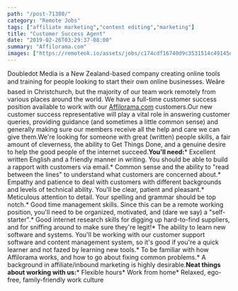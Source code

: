 ```yaml
---
path: "/post-71380/"
category: "Remote Jobs"
tags: ["affiliate marketing","content editing","marketing"]
title: "Customer Success Agent"
date: "2019-02-26T03:29:37-08:00"
summary: "Affilorama.com"
images: ["https://remoteok.io/assets/jobs/c174cdf16740d9c3531514c49145e96d1551158977.png"]
---
```


Doubledot Media is a New Zealand-based company creating online tools and training for people looking to start their own online businesses. Weâre based in Christchurch, but the majority of our team work remotely from various places around the world. We have a full-time customer success position available to work with our [Affilorama.com](http://www.affilorama.com) customers.Our new customer success representative will play a vital role in answering customer queries, providing guidance (and sometimes a little common sense) and generally making sure our members receive all the help and care we can give them.We're looking for someone with great (written) people skills, a fair amount of cleverness, the ability to Get Things Done, and a genuine desire to help the good people of the internet succeed.**You'll need:*** Excellent written English and a friendly manner in writing. You should be able to build a rapport with customers via email.* Common sense and the ability to "read between the lines" to understand what customers are concerned about.* Empathy and patience to deal with customers with different backgrounds and levels of technical ability. You'll be clear, patient and pleasant.* Meticulous attention to detail. Your spelling and grammar should be top notch.* Good time management skills. Since this can be a remote working position, you'll need to be organized, motivated, and (dare we say) a "self-starter".* Good internet research skills for digging up hard-to-find suppliers, and for sniffing around to make sure they're legit!* The ability to learn new software and systems. You'll be working with our customer support software and content management system, so it's good if you're a quick learner and not fazed by learning new tools.* To be familiar with how Affilorama works, and how to go about fixing common problems.* A background in affiliate/inbound marketing is highly desirable.**Neat things about working with us:*** Flexible hours* Work from home* Relaxed, ego-free, family-friendly work culture
